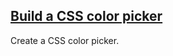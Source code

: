 ## [Build a CSS color picker](https://github.com/FEWDMaterials/UIReview/tree/master/p5)

Create a CSS color picker.


